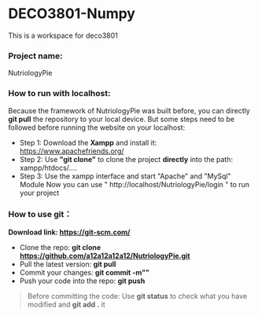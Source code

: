 # DECO3801-Numpy
This is a  workspace for deco3801

### Project name:
NutriologyPie

### How to run with localhost:
Because the framework of NutriologyPie was built before, you can directly **git pull** the repository to your local device.
But some steps need to be followed before running the website on your localhost:
* Step 1: Download the **Xampp** and install it: https://www.apachefriends.org/
* Step 2: Use **"git clone"** to clone the project **directly** into the path: xampp/htdocs/....
* Step 3: Use the xampp interface and start "Apache" and "MySql" Module
Now you can use " http://localhost/NutriologyPie/login " to run your project

### How to use git：
**Download link: https://git-scm.com/**
* Clone the repo: **git clone https://github.com/a12a12a12a12/NutriologyPie.git**
* Pull the latest version: **git pull**
* Commit your changes: **git commit -m""**
* Push your code into the repo: **git push**
> Before committing the code: Use **git status** to check what you have modified and **git add .** it


